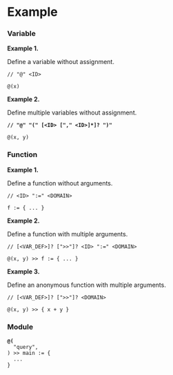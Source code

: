 # Example

### Variable

**Example 1.**&#x20;

Define a variable without assignment.

```
// "@" <ID>

@(x)
```

**Example 2.**&#x20;

Define multiple variables without assignment.

<pre><code><strong>// "@" "(" [&#x3C;ID> ["," &#x3C;ID>]*]? ")"
</strong>
@(x, y)
</code></pre>

### Function

**Example 1.**&#x20;

Define a function without arguments.&#x20;

```
// <ID> ":=" <DOMAIN>

f := { ... }
```

**Example 2.**&#x20;

Define a function with multiple arguments.

```
// [<VAR_DEF>]? [">>"]? <ID> ":=" <DOMAIN>

@(x, y) >> f := { ... }
```

**Example 3.**

Define an anonymous function with multiple arguments.

```
// [<VAR_DEF>]? [">>"]? <DOMAIN>

@(x, y) >> { x + y }
```

### Module

<pre><code><strong>@(
</strong>  "query",
) >> main := {
  ...
}
</code></pre>
